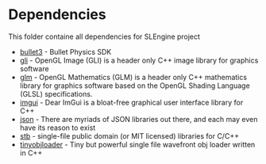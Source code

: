 # Dependencies
This folder containe all dependencies for SLEngine project

* [bullet3](https://github.com/bulletphysics/bullet3) - Bullet Physics SDK
* [gli](https://github.com/g-truc/gli) - OpenGL Image (GLI) is a header only C++ image library for graphics software
* [glm](https://github.com/g-truc/glm) - OpenGL Mathematics (GLM) is a header only C++ mathematics library for graphics software based on the OpenGL Shading Language (GLSL) specifications.
* [imgui](https://github.com/ocornut/imgui) - Dear ImGui is a bloat-free graphical user interface library for C++
* [json](https://github.com/nlohmann/json) - There are myriads of JSON libraries out there, and each may even have its reason to exist
* [stb](https://github.com/nothings/stb) - single-file public domain (or MIT licensed) libraries for C/C++
* [tinyobjloader](https://github.com/syoyo/tinyobjloader) - Tiny but powerful single file wavefront obj loader written in C++